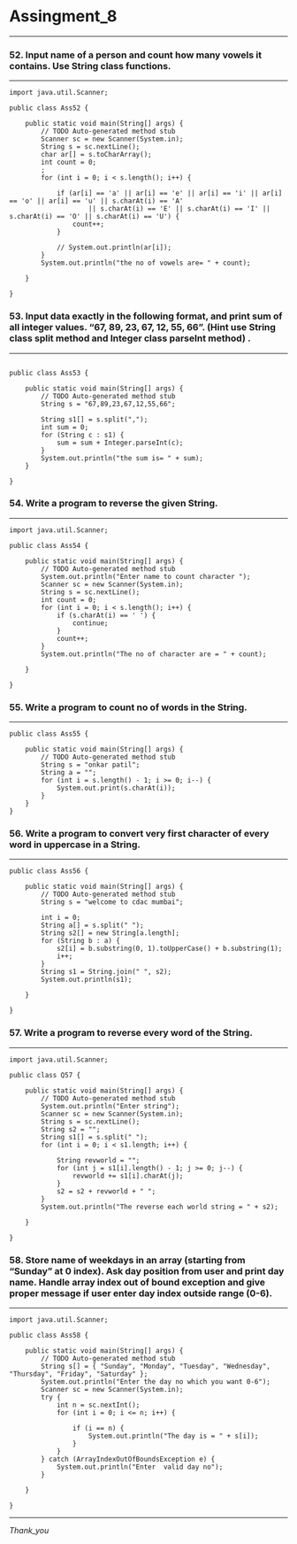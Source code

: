 # Assingment_8

---

### 52.	Input name of a person and count how many vowels it contains.  Use String class functions. 
---

```
import java.util.Scanner;

public class Ass52 {

	public static void main(String[] args) {
		// TODO Auto-generated method stub
		Scanner sc = new Scanner(System.in);
		String s = sc.nextLine();
		char ar[] = s.toCharArray();
		int count = 0;
		;
		for (int i = 0; i < s.length(); i++) {

			if (ar[i] == 'a' || ar[i] == 'e' || ar[i] == 'i' || ar[i] == 'o' || ar[i] == 'u' || s.charAt(i) == 'A'
					|| s.charAt(i) == 'E' || s.charAt(i) == 'I' || s.charAt(i) == 'O' || s.charAt(i) == 'U') {
				count++;
			}

			// System.out.println(ar[i]);
		}
		System.out.println("the no of vowels are= " + count);

	}

}

```

### 53.	Input data exactly in the following format, and print sum of all integer values. “67, 89, 23, 67, 12, 55, 66”.   (Hint use String class split method and Integer class parseInt method) .
---

```
  
public class Ass53 {

	public static void main(String[] args) {
		// TODO Auto-generated method stub
		String s = "67,89,23,67,12,55,66";

		String s1[] = s.split(",");
		int sum = 0;
		for (String c : s1) {
			sum = sum + Integer.parseInt(c);
		}
		System.out.println("the sum is= " + sum);
	}

}

```

### 54.	Write a program to reverse the given String.
---

```
import java.util.Scanner;

public class Ass54 {

	public static void main(String[] args) {
		// TODO Auto-generated method stub
		System.out.println("Enter name to count character ");
		Scanner sc = new Scanner(System.in);
		String s = sc.nextLine();
		int count = 0;
		for (int i = 0; i < s.length(); i++) {
			if (s.charAt(i) == ' ') {
				continue;
			}
			count++;
		}
		System.out.println("The no of character are = " + count);

	}

}

```

### 55.	Write a program to count no of words in the String.
---

```
public class Ass55 {

	public static void main(String[] args) {
		// TODO Auto-generated method stub
		String s = "onkar patil";
		String a = "";
		for (int i = s.length() - 1; i >= 0; i--) {
			System.out.print(s.charAt(i));
		}
	}
}

```

### 56.	Write a program to convert very first character of every word in uppercase in a String.
---

```
public class Ass56 {

	public static void main(String[] args) {
		// TODO Auto-generated method stub
		String s = "welcome to cdac mumbai";

		int i = 0;
		String a[] = s.split(" ");
		String s2[] = new String[a.length];
		for (String b : a) {
			s2[i] = b.substring(0, 1).toUpperCase() + b.substring(1);
			i++;
		}
		String s1 = String.join(" ", s2);
		System.out.println(s1);

	}

}

```

### 57.	Write a program to reverse every word of the String.
---

```
import java.util.Scanner;

public class Q57 {

	public static void main(String[] args) {
		// TODO Auto-generated method stub
		System.out.println("Enter string");
		Scanner sc = new Scanner(System.in);
		String s = sc.nextLine();
		String s2 = "";
		String s1[] = s.split(" ");
		for (int i = 0; i < s1.length; i++) {

			String revworld = "";
			for (int j = s1[i].length() - 1; j >= 0; j--) {
				revworld += s1[i].charAt(j);
			}
			s2 = s2 + revworld + " ";
		}
		System.out.println("The reverse each world string = " + s2);

	}

}

```

### 58.	Store name of weekdays in an array (starting from “Sunday” at 0 index). Ask day position from user and print day name. Handle array index out of bound exception and give proper message if user enter day index outside range (0-6). 
---

```
import java.util.Scanner;

public class Ass58 {

	public static void main(String[] args) {
		// TODO Auto-generated method stub
		String s[] = { "Sunday", "Monday", "Tuesday", "Wednesday", "Thursday", "Friday", "Saturday" };
		System.out.println("Enter the day no which you want 0-6");
		Scanner sc = new Scanner(System.in);
		try {
			int n = sc.nextInt();
			for (int i = 0; i <= n; i++) {

				if (i == n) {
					System.out.println("The day is = " + s[i]);
				}
			}
		} catch (ArrayIndexOutOfBoundsException e) {
			System.out.println("Enter  valid day no");
		}

	}

}

```

---

*Thank_you*